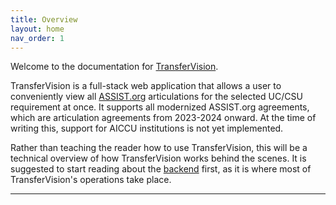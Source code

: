 ```yaml
---
title: Overview
layout: home
nav_order: 1
---
```


Welcome to the documentation for [TransferVision].

TransferVision is a full-stack web application that allows a user to conveniently view all [ASSIST.org] articulations for the selected UC/CSU requirement at once. It supports all modernized ASSIST.org agreements, which are articulation agreements from 2023-2024 onward. At the time of writing this, support for AICCU institutions is not yet implemented.

Rather than teaching the reader how to use TransferVision, this will be a technical overview of how TransferVision works behind the scenes. It is suggested to start reading about the [backend] first, as it is where most of TransferVision's operations take place.

----

[TransferVision]: https://github.com/michaelrgarcia/transfer-vision
[ASSIST.org]: https://assist.org/
[backend]: https://github.com/michaelrgarcia/transfervision-docs/blob/main/docs/backend/index.md
